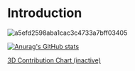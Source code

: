 # Introduction

![a5efd2598aba1cac3c4733a7bff03405](https://user-images.githubusercontent.com/54510090/167056270-81b65100-d85d-4d21-a551-835f1f469cc6.jpg)


[![Anurag's GitHub stats](https://github-readme-stats.vercel.app/api?username=hazhir95)](https://github.com/anuraghazra/github-readme-stats)


[3D Contribution Chart (inactive)](https://skyline.github.com/hazhir95/2017)
